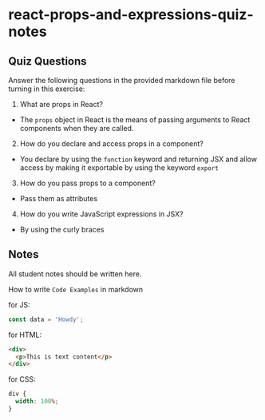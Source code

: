 # react-props-and-expressions-quiz-notes

## Quiz Questions

Answer the following questions in the provided markdown file before turning in this exercise:

1. What are props in React?

- The `props` object in React is the means of passing arguments to React components when they are called.

2. How do you declare and access props in a component?

- You declare by using the `function` keyword and returning JSX and allow access by making it exportable by using the keyword `export`

3. How do you pass props to a component?

- Pass them as attributes

4. How do you write JavaScript expressions in JSX?

- By using the curly braces

## Notes

All student notes should be written here.

How to write `Code Examples` in markdown

for JS:

```javascript
const data = 'Howdy';
```

for HTML:

```html
<div>
  <p>This is text content</p>
</div>
```

for CSS:

```css
div {
  width: 100%;
}
```
